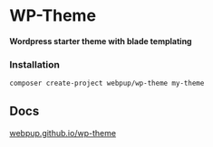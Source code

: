 # WP-Theme
#### Wordpress starter theme with blade templating

### Installation 
```bash 
composer create-project webpup/wp-theme my-theme
```


## Docs
[webpup.github.io/wp-theme](https://webpup.github.io/wp-theme)